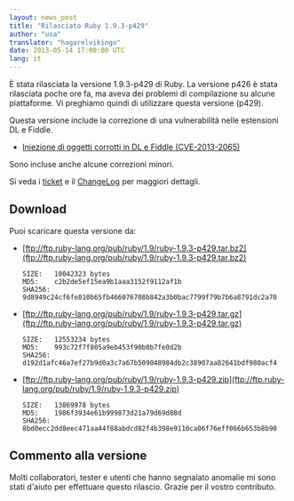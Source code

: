 ```yaml
---
layout: news_post
title: "Rilasciato Ruby 1.9.3-p429"
author: "usa"
translator: "hagarelvikingo"
date: 2013-05-14 17:00:00 UTC
lang: it
---
```


È stata rilasciata la versione 1.9.3-p429 di Ruby.
La versione p426 è stata rilasciata poche ore fa, ma aveva dei problemi
di compilazione su alcune piattaforme. Vi preghiamo quindi di utilizzare questa versione (p429).

Questa versione include la correzione di una vulnerabilità nelle estensioni DL e Fiddle.

* [Iniezione di oggetti corrotti in DL e Fiddle  (CVE-2013-2065)](/it/news/2013/05/14/taint-bypass-dl-fiddle-cve-2013-2065/)

Sono incluse anche alcune correzioni minori.

Si veda i [ticket](https://bugs.ruby-lang.org/projects/ruby-193/issues?set_filter=1&amp;status_id=5) e il [ChangeLog](http://svn.ruby-lang.org/repos/ruby/tags/v1_9_3_429/ChangeLog) per maggiori dettagli.

## Download

Puoi scaricare questa versione da:

* [ftp://ftp.ruby-lang.org/pub/ruby/1.9/ruby-1.9.3-p429.tar.bz2](ftp://ftp.ruby-lang.org/pub/ruby/1.9/ruby-1.9.3-p429.tar.bz2)

      SIZE:   10042323 bytes
      MD5:    c2b2de5ef15ea9b1aaa3152f9112af1b
      SHA256: 9d8949c24cf6fe810b65fb466076708b842a3b0bac7799f79b7b6a8791dc2a70

* [ftp://ftp.ruby-lang.org/pub/ruby/1.9/ruby-1.9.3-p429.tar.gz](ftp://ftp.ruby-lang.org/pub/ruby/1.9/ruby-1.9.3-p429.tar.gz)

      SIZE:   12553234 bytes
      MD5:    993c72f7f805a9eb453f90b0b7fe0d2b
      SHA256: d192d1afc46a7ef27b9d0a3c7a67b509048984db2c38907aa82641bdf980acf4

* [ftp://ftp.ruby-lang.org/pub/ruby/1.9/ruby-1.9.3-p429.zip](ftp://ftp.ruby-lang.org/pub/ruby/1.9/ruby-1.9.3-p429.zip)

      SIZE:   13869978 bytes
      MD5:    1986f3934e61b999873d21a79d69d88d
      SHA256: 8bd0ecc2dd8eec471aa44f88abdcd82f4b398e9110ca06f76eff066b653b8b90

## Commento alla versione

Molti collaboratori, tester e utenti che hanno segnalato anomalie mi sono
stati d'aiuto per effettuare questo rilascio. Grazie per il vostro contributo.
